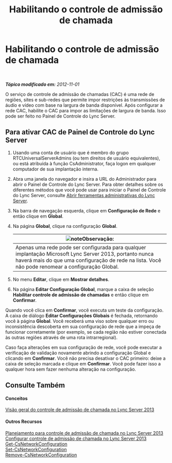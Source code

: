 ﻿---
title: Habilitando o controle de admissão de chamada
TOCTitle: Habilitando o controle de admissão de chamada
ms:assetid: 015f5c8f-2f90-4b9e-8149-b33767e90582
ms:mtpsurl: https://technet.microsoft.com/pt-br/library/Gg520942(v=OCS.15)
ms:contentKeyID: 49305672
ms.date: 05/19/2016
mtps_version: v=OCS.15
ms.translationtype: HT
---

# Habilitando o controle de admissão de chamada

 

_**Tópico modificado em:** 2012-11-01_

O serviço de controle de admissão de chamadas (CAC) é uma rede de regiões, sites e sub-redes que permite impor restrições às transmissões de áudio e vídeo com base na largura de banda disponível. Após configurar a rede CAC, habilite o CAC para impor as limitações de largura de banda. Isso pode ser feito no Painel de Controle do Lync Server.

## Para ativar CAC de Painel de Controle do Lync Server

1.  Usando uma conta de usuário que é membro do grupo RTCUniversalServerAdmins (ou tem direitos de usuário equivalentes), ou está atribuída à função CsAdministrator, faça logon em qualquer computador de sua implantação interna.

2.  Abra uma janela do navegador e insira a URL do Administrador para abrir o Painel de Controle do Lync Server. Para obter detalhes sobre os diferentes métodos que você pode usar para iniciar o Painel de Controle do Lync Server, consulte [Abrir ferramentas administrativas do Lync Server](lync-server-2013-open-lync-server-administrative-tools.md).

3.  Na barra de navegação esquerda, clique em **Configuração de Rede** e então clique em **Global**.

4.  Na página **Global**, clique na configuração **Global**.
    
    <table>
    <thead>
    <tr class="header">
    <th><img src="images/Gg425756.note(OCS.15).gif" title="note" alt="note" />Observação:</th>
    </tr>
    </thead>
    <tbody>
    <tr class="odd">
    <td>Apenas uma rede pode ser configurada para qualquer implantação Microsoft Lync Server 2013, portanto nunca haverá mais do que uma configuração de rede na lista. Você não pode renomear a configuração Global.</td>
    </tr>
    </tbody>
    </table>


5.  No menu **Editar**, clique em **Mostrar detalhes**.

6.  Na página **Editar Configuração Global**, marque a caixa de seleção **Habilitar controle de admissão de chamadas** e então clique em **Confirmar**.

Quando você clica em **Confirmar**, você executa um teste da configuração. A caixa de diálogo **Editar Configurações Globais** é fechada, retornando você à página **Global**. Você receberá uma viso sobre qualquer erro ou inconsistência descoberta em sua configuração de rede que a impeça de funcionar corretamente (por exemplo, se cada região não estiver conectada às outras regiões através de uma rota intrarregional).

Caso faça alterações em sua configuração de rede, você pode executar a verificação de validação novamente abrindo a configuração Global e clicando em **Confirmar**. Você não precisa desativar o CAC primeiro: deixe a caixa de seleção marcada e clique em **Confirmar**. Você pode fazer isso a qualquer hora sem fazer nenhuma alteração na configuração.

## Consulte Também

#### Conceitos

[Visão geral do controle de admissão de chamada no Lync Server 2013](lync-server-2013-overview-of-call-admission-control.md)  

#### Outros Recursos

[Planejamento para controle de admissão de chamada no Lync Server 2013](lync-server-2013-planning-for-call-admission-control.md)  
[Configurar controle de admissão de chamada no Lync Server 2013](lync-server-2013-configure-call-admission-control.md)  
[Get-CsNetworkConfiguration](https://docs.microsoft.com/en-us/powershell/module/skype/Get-CsNetworkConfiguration)  
[Set-CsNetworkConfiguration](https://docs.microsoft.com/en-us/powershell/module/skype/Set-CsNetworkConfiguration)  
[Remove-CsNetworkConfiguration](https://docs.microsoft.com/en-us/powershell/module/skype/Remove-CsNetworkConfiguration)

